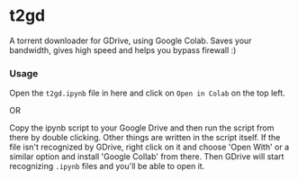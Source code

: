 # t2gd
A torrent downloader for GDrive, using Google Colab. Saves your bandwidth, gives high speed and helps you bypass firewall :)

### Usage

Open the `t2gd.ipynb` file in here and click on `Open in Colab` on the top left.

OR

Copy the ipynb script to your Google Drive and then run the script from there
by double clicking. Other things are written in the script itself.
If the file isn't recognized by GDrive, right click on it and choose 'Open With' or a similar option and install 'Google Collab' from there.
Then GDrive will start recognizing `.ipynb` files and you'll be able to open it.
